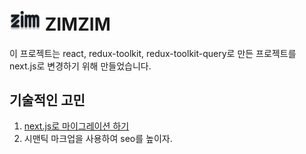 # <img src="public/icon/icon.svg" alt="ZIMZIM" width="50" color="black"/> ZIMZIM

이 프로젝트는 react, redux-toolkit, redux-toolkit-query로 만든 프로젝트를 next.js로 변경하기 위해 만들었습니다.

## 기술적인 고민

1. [next.js로 마이그레이션 하기](https://ramirami.tistory.com/203)
2. 시맨틱 마크업을 사용하여 seo를 높이자.

